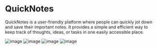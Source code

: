 # QuickNotes
QuickNotes is a user-friendly platform where people can quickly jot down and save their important notes. It provides a simple and efficient way to keep track of thoughts, ideas, or tasks in one easily accessible place.

![image](https://github.com/user-attachments/assets/1cbcc2d0-4559-452d-88a2-7ea99878b5c2)
![image](https://github.com/user-attachments/assets/84cb3131-1298-49ba-8715-9216f59664c5)
![image](https://github.com/user-attachments/assets/cd974fca-5265-486c-ba27-6b931ca9a226)
![image](https://github.com/user-attachments/assets/a4f99862-ba00-4a72-bfe6-3a1756c58e81)
